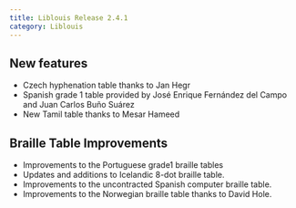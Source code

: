 ```yaml
---
title: Liblouis Release 2.4.1
category: Liblouis
---
```


## New features
* Czech hyphenation table thanks to Jan Hegr
* Spanish grade 1 table provided by José Enrique Fernández del Campo and Juan Carlos Buño Suárez
* New Tamil table thanks to Mesar Hameed

## Braille Table Improvements
* Improvements to the Portuguese grade1 braille tables
* Updates and additions to Icelandic 8-dot braille table.
* Improvements to the uncontracted Spanish computer braille table.
* Improvements to the Norwegian braille table thanks to David Hole.

